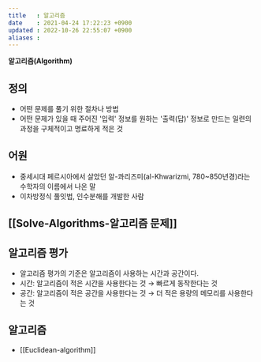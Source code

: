 ```yaml
---
title   : 알고리즘 
date    : 2021-04-24 17:22:23 +0900
updated : 2022-10-26 22:55:07 +0900
aliases : 
---
```


**알고리즘(Algorithm)**

## 정의 
- 어떤 문제를 풀기 위한 절차나 방법 
- 어떤 문제가 있을 때 주어진 '입력' 정보를 원하는 '출력(답)' 정보로 만드는 일련의 과정을 구체적이고 명료하게 적은 것

## 어원 
-   중세시대 페르시아에서 살았던 알-콰리즈미(al-Khwarizmi, 780~850년경)라는 수학자의 이름에서 나온 말
-   이차방정식 풀잇법, 인수분해를 개발한 사람

## [[Solve-Algorithms-알고리즘 문제]]

## 알고리즘 평가 
- 알고리즘 평가의 기준은 알고리즘이 사용하는 시간과 공간이다.  
- 시간: 알고리즘이 적은 시간을 사용한다는 것 → 빠르게 동작한다는 것  
- 공간: 알고리즘이 적은 공간을 사용한다는 것 → 더 적은 용량의 메모리를 사용한다는 것  

## 알고리즘
- [[Euclidean-algorithm]]
